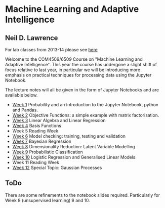# Machine Learning and Adaptive Intelligence 

## Neil D. Lawrence

For lab classes from 2013-14 please see [here](./2013-14/index.ipynb)

Welcome to the COM4509/6509 Course on "Machine Learning and Adaptive Intelligence". This year the course has undergone a slight shift of focus relative to last year, in particular we will be introducing more emphasis on practical techniques for processing data using the Jupyter Notebook.

The lecture notes will all be given in the form of Jupyter Notebooks and are available below. 

* [Week 1](./week1.ipynb) Probability and an Introduction to the Jupyter Notebook, python and Pandas. 
* [Week 2](./week2.ipynb) Objective Functions: a simple example with matrix factorisation.
* [Week 3](./week3.ipynb) Linear Algebra and Linear Regression
* [Week 4](./week4.ipynb) Basis Functions
* Week 5 Reading Week
* [Week 6](./week6.ipynb) Model checking: training, testing and validation
* [Week 7](./week7.ipynb) Bayesian Regression
* [Week 8](./week8.ipynb) Dimensionality Reduction: Latent Variable Modelling
* [Week 9](./week9.ipynb) Probabilistic Classification 
* [Week 10](./week10.ipynb) Logistic Regression and Generalised Linear Models
* Week 11 Reading Week
* [Week 12](./week12.ipynb) Special Topic: Gaussian Processes


## ToDo

There are some refinements to the notebook slides required. Particularly for Week 8 (unsupervised learning) 9 and 10. 



    
